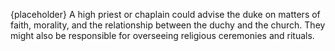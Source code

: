 {placeholder}
A high priest or chaplain could advise the duke on matters of faith, morality, and the relationship between the duchy and the church. They might also be responsible for overseeing religious ceremonies and rituals.